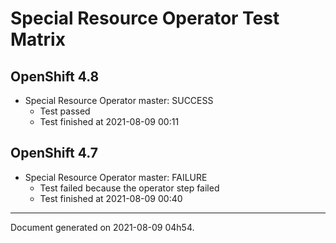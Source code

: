 
Special Resource Operator Test Matrix
=====================================

OpenShift 4.8
-------------


* Special Resource Operator master: SUCCESS
  - Test passed
  - Test finished at 2021-08-09 00:11

OpenShift 4.7
-------------


* Special Resource Operator master: FAILURE
  - Test failed because the operator step failed
  - Test finished at 2021-08-09 00:40


---
Document generated on 2021-08-09 04h54.
